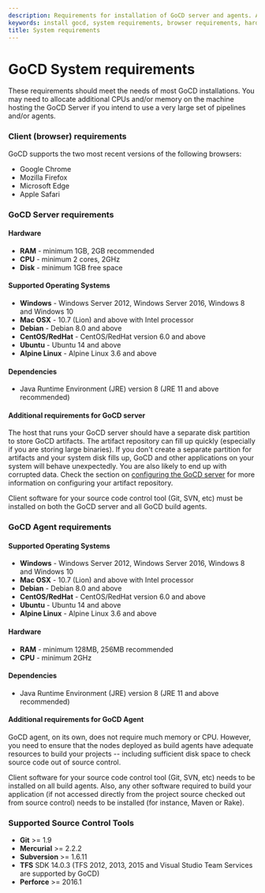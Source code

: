 ```yaml
---
description: Requirements for installation of GoCD server and agents. Additional CPUs and/or memory may need to be allocated.
keywords: install gocd, system requirements, browser requirements, hardware requirements, server requirements, operating systems, gocd agent
title: System requirements
---
```



# GoCD System requirements

These requirements should meet the needs of most GoCD installations. You may need to allocate additional CPUs and/or
memory on the machine hosting the GoCD Server if you intend to use a very large set of pipelines and/or agents.

### Client (browser) requirements

GoCD supports the two most recent versions of the following browsers:

- Google Chrome
- Mozilla Firefox
- Microsoft Edge
- Apple Safari

### GoCD Server requirements

#### Hardware

* **RAM** - minimum 1GB, 2GB recommended
* **CPU** - minimum 2 cores, 2GHz
* **Disk** - minimum 1GB free space

#### Supported Operating Systems

* **Windows** - Windows Server 2012, Windows Server 2016, Windows 8 and Windows 10
* **Mac OSX** - 10.7 (Lion) and above with Intel processor
* **Debian**  - Debian 8.0 and above
* **CentOS/RedHat** - CentOS/RedHat version 6.0 and above
* **Ubuntu** - Ubuntu 14 and above
* **Alpine Linux** - Alpine Linux 3.6 and above

#### Dependencies

* Java Runtime Environment (JRE) version 8 (JRE 11 and above recommended)

#### Additional requirements for GoCD server

The host that runs your GoCD server should have a separate disk partition to store GoCD artifacts. The artifact repository
can fill up quickly (especially if you are storing large binaries). If you don't create a separate partition for
artifacts and your system disk fills up, GoCD and other applications on your system will behave unexpectedly. You are
also likely to end up with corrupted data. Check the section on
[configuring the GoCD server](configuring_server_details.html) for more information on configuring your artifact
repository.

Client software for your source code control tool (Git, SVN, etc) must be installed on both the GoCD server and all GoCD
build agents.

### GoCD Agent requirements

#### Supported Operating Systems

* **Windows** - Windows Server 2012, Windows Server 2016, Windows 8 and Windows 10
* **Mac OSX** - 10.7 (Lion) and above with Intel processor
* **Debian**  - Debian 8.0 and above
* **CentOS/RedHat** - CentOS/RedHat version 6.0 and above
* **Ubuntu** - Ubuntu 14 and above
* **Alpine Linux** - Alpine Linux 3.6 and above

#### Hardware

* **RAM** - minimum 128MB, 256MB recommended
* **CPU** - minimum 2GHz

#### Dependencies

* Java Runtime Environment (JRE) version 8 (JRE 11 and above recommended)

#### Additional requirements for GoCD Agent

GoCD agent, on its own, does not require much memory or CPU. However, you need to ensure that the nodes deployed as
build agents have adequate resources to build your projects -- including sufficient disk space to check source code out
of source control.

Client software for your source code control tool (Git, SVN, etc) needs to be installed on all build agents. Also, any
other software required to build your application (if not accessed directly from the project source checked out from
source control) needs to be installed (for instance, Maven or Rake).

### Supported Source Control Tools
* **Git** >= 1.9
* **Mercurial** >= 2.2.2
* **Subversion** >= 1.6.11
* **TFS** SDK 14.0.3 (TFS 2012, 2013, 2015 and Visual Studio Team Services are supported by GoCD)
* **Perforce** >= 2016.1
